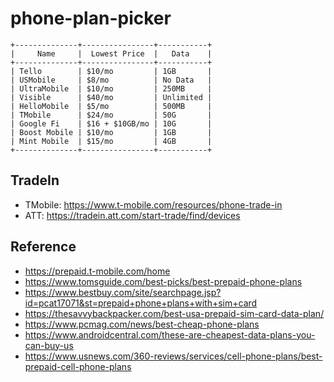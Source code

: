 # phone-plan-picker

```
+--------------+----------------+-----------+
|     Name     |  Lowest Price  |   Data    |
+--------------+----------------+-----------+
| Tello        | $10/mo         | 1GB       |
| USMobile     | $8/mo          | No Data   |
| UltraMobile  | $10/mo         | 250MB     |
| Visible      | $40/mo         | Unlimited |
| HelloMobile  | $5/mo          | 500MB     |
| TMobile      | $24/mo         | 50G       |
| Google Fi    | $16 + $10GB/mo | 10G       |
| Boost Mobile | $10/mo         | 1GB       |
| Mint Mobile  | $15/mo         | 4GB       |
+--------------+----------------+-----------+
```

## TradeIn

* TMobile: https://www.t-mobile.com/resources/phone-trade-in
* ATT: https://tradein.att.com/start-trade/find/devices

## Reference

* https://prepaid.t-mobile.com/home
* https://www.tomsguide.com/best-picks/best-prepaid-phone-plans
* https://www.bestbuy.com/site/searchpage.jsp?id=pcat17071&st=prepaid+phone+plans+with+sim+card
* https://thesavvybackpacker.com/best-usa-prepaid-sim-card-data-plan/
* https://www.pcmag.com/news/best-cheap-phone-plans
* https://www.androidcentral.com/these-are-cheapest-data-plans-you-can-buy-us
* https://www.usnews.com/360-reviews/services/cell-phone-plans/best-prepaid-cell-phone-plans
